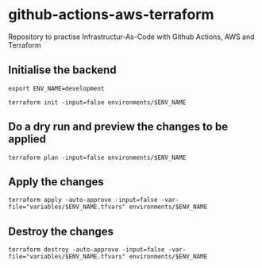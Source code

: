 # github-actions-aws-terraform
Repository to practise Infrastructur-As-Code with Github Actions, AWS and Terraform

## Initialise the backend
    
    export ENV_NAME=development

    terraform init -input=false environments/$ENV_NAME

## Do a dry run and preview the changes to be applied

    terraform plan -input=false environments/$ENV_NAME

## Apply the changes

    terraform apply -auto-approve -input=false -var-file="variables/$ENV_NAME.tfvars" environments/$ENV_NAME

## Destroy the changes

    terraform destroy -auto-approve -input=false -var-file="variables/$ENV_NAME.tfvars" environments/$ENV_NAME